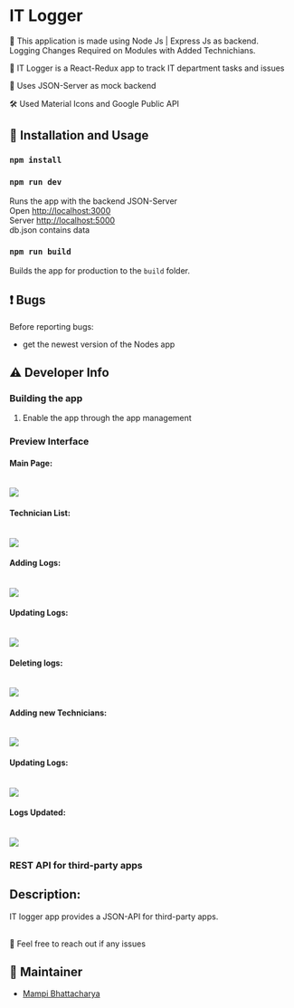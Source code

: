 # IT Logger
:ticket: This application is made using Node Js | Express Js as backend.<br> Logging Changes Required on Modules with Added Technichians.

:ticket: IT Logger is a React-Redux app to track IT department tasks and issues<br>

:ticket: Uses JSON-Server as mock backend<br>

:hammer_and_wrench: Used Material Icons and Google Public API


## :rocket: Installation and Usage

### `npm install`

### `npm run dev`

Runs the app with the backend JSON-Server<br>
Open [http://localhost:3000](http://localhost:3000)<br>
Server [http://localhost:5000](http://localhost:5000)<br>
db.json contains data

### `npm run build`

Builds the app for production to the `build` folder.<br>

## :exclamation: Bugs
Before reporting bugs:

* get the newest version of the Nodes app

## :warning: Developer Info

### Building the app
1. Enable the app through the app management 

### Preview Interface

<h4>Main Page:</h4>
<br>
<img src="https://github.com/varunswing/it_logger/blob/master/images/1.JPG"/>
<br>
<h4>Technician List:</h4>
<br>
<img src="https://github.com/varunswing/it_logger/blob/master/images/2.JPG"/>
<br>
<h4>Adding Logs:</h4>
<br>
<img src="https://github.com/varunswing/it_logger/blob/master/images/3.JPG"/>
<br>
<h4>Updating Logs: </h4>
<br>
<img src="https://github.com/varunswing/it_logger/blob/master/images/4.JPG"/>
<br>
<h4>Deleting logs:</h4>
<br>
<img src="https://github.com/varunswing/it_logger/blob/master/images/5.JPG"/>
<br>
<h4>Adding new Technicians:</h4>
<br>
<img src="https://github.com/varunswing/it_logger/blob/master/images/6.JPG"/>
<br>
<h4>Updating Logs:</h4>
<br>
<img src="https://github.com/varunswing/it_logger/blob/master/images/8.JPG"/>
<br>
<h4>Logs Updated:</h4>
<br>
<img src="https://github.com/varunswing/it_logger/blob/master/images/9.JPG"/>
</br>

### REST API for third-party apps
## Description: 
IT logger app provides a JSON-API for third-party apps.<br> <br>

:raised_hands: Feel free to reach out if any issues 

## :busts_in_silhouette: Maintainer
- [Mampi Bhattacharya](https://github.com/mampi2816)
